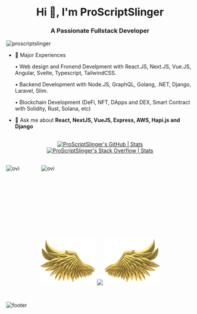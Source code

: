 <h1 align="center">Hi 👋, I'm ProScriptSlinger</h1>
<h3 align="center">A Passionate Fullstack Developer</h3>

<p align="left"> <img src="https://komarev.com/ghpvc/?username=proscriptslinger&label=Profile%20views&color=0e75b6&style=flat" alt="proscriptslinger" /> </p>

- 🌱 Major Experiences

    • Web design and Fronend Develpment with React.JS, Next.JS, Vue.JS, Angular, Svelte, Typescript, TailwindCSS.
  
    • Backend Development with Node.JS, GraphQL, Golang, .NET, Django, Laravel, Slim.

    • Blockchain Development (DeFi, NFT, DApps and DEX, Smart Contract with Solidity, Rust, Solana, etc)
- 💬 Ask me about **React, NextJS, VueJS, Express, AWS, Hapi.js and Django**

<br>

<div align="center">
  <a href="https://quira.sh?utm_source=widgets&utm_campaign=ProScriptSlinger" align="left">
    <img src="https://stats.quira.sh/ProScriptSlinger/github?theme=light" alt="ProScriptSlinger's GitHub | Stats">
  </a>
  <a href="https://quira.sh?utm_source=widgets&utm_campaign=ProScriptSlinger" align="right">
    <img src="https://stats.quira.sh/ProScriptSlinger/stack-overflow?theme=dark" alt="ProScriptSlinger's Stack Overflow | Stats">
  </a>
</div>


<br>
<p align="center">
<p><img align="left" src="https://github-readme-stats-proscriptslinger.vercel.app/api/top-langs?username=ProScriptSlinger&show_icons=true&locale=en&layout=compact&theme=chartreuse-dark&include_all_commits=true&count_private=true" alt="ovi" /></p>
<p>&nbsp;<img align="right" src="https://github-readme-stats-proscriptslinger.vercel.app/api?username=ProScriptSlinger&show_icons=true&locale=en&theme=chartreuse-dark&include_all_commits=true&count_private=true" alt="ovi" width="410" /></p>
<br><br><br><br><br><br><br><br><br>

<!-- [![𝚝𝚛𝚘𝚙𝚑𝚢](https://github-profile-trophy.vercel.app/?username=ProScriptSlinger&column=8&margin-w=15&margin-h=15&no-bg=true&no-frame=true&theme=juicyfresh)](https://github.com/ProScriptSlinger) -->

<p align="center">
  <a>
    <img height="120" width="150" src="https://github.com/ProScriptSlinger/ProScriptSlinger/blob/main/left.png">
    <img align="center" src="https://github-readme-streak-stats.herokuapp.com/?user=ProScriptSlinger&theme=dark"/>
    <img height="120" width="150" src="https://github.com/ProScriptSlinger/ProScriptSlinger/blob/main/right.png">
  </a>
</p>


<br>

![footer](https://github.com/aidenwong812/aidenwong812/blob/main/footer.jpg)

